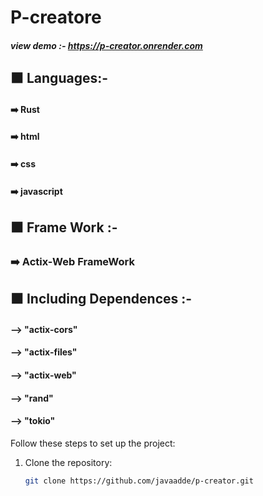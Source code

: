 # P-creatore

##### view demo :- https://p-creator.onrender.com

## ⬛ Languages:-

 ####        ➡️ Rust
 ####        ➡️ html
 ####        ➡️ css
 ####        ➡️ javascript
 
 
## ⬛ Frame Work :-
 
###     ➡️ Actix-Web FrameWork


## ⬛ Including Dependences :-


 ####     -->  "actix-cors"
 ####     -->  "actix-files"
 ####     -->  "actix-web"
 ####     -->  "rand"
 ####     -->  "tokio"
 
 
 

Follow these steps to set up the project:

1. Clone the repository:
   ```bash
   git clone https://github.com/javaadde/p-creator.git
